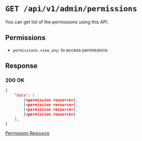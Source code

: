 # `GET /api/v1/admin/permissions`
You can get list of the permissions using this API.


## Permissions

- `permissions.view_any`: to access permissions

## Response

### 200 OK

```json
{
    "data": [
        {<permission resource>},
        {<permission resource>},
        {<permission resource>},
        {<permission resource>}
    ],
}
```

[Permission Resource](permission_resource.md)
